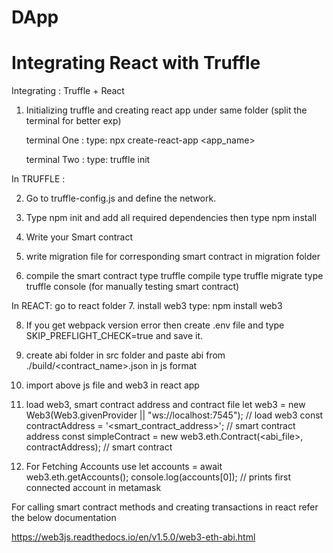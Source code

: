 # DApp

# Integrating React with Truffle

Integrating : Truffle + React

1. Initializing truffle and creating react app under same folder (split the terminal for better exp)

   terminal One : type: npx create-react-app <app_name>

   terminal Two : type: truffle init

In TRUFFLE :

2. Go to truffle-config.js and define the network.

3. Type npm init and add all required dependencies then type npm install

4. Write your Smart contract

5. write migration file for corresponding smart contract in migration folder

6. compile the smart contract
   type truffle compile
   type truffle migrate
   type truffle console (for manually testing smart contract)

In REACT: go to react folder
7. install web3 type: npm install web3

8. If you get webpack version error then create .env file and type SKIP_PREFLIGHT_CHECK=true and save it.

9. create abi folder in src folder and paste abi from ./build/<contract_name>.json in js format

10. import above js file and web3 in react app 

11. load web3, smart contract address and contract file 
    let web3 = new Web3(Web3.givenProvider || "ws://localhost:7545"); // load web3
    const contractAddress = '<smart_contract_address>'; // smart contract address
    const simpleContract = new web3.eth.Contract(<abi_file>, contractAddress); // smart contract

12. For Fetching Accounts use
    let accounts = await web3.eth.getAccounts();
    console.log(accounts[0]); // prints first connected account in metamask 


For calling smart contract methods and creating transactions in react refer the below documentation

https://web3js.readthedocs.io/en/v1.5.0/web3-eth-abi.html

